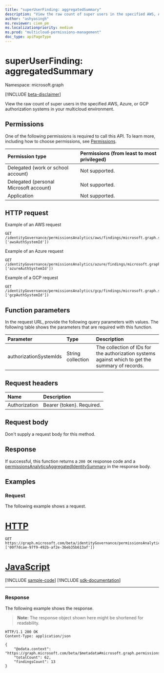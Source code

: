 ```yaml
---
title: "superUserFinding: aggregatedSummary"
description: "View the raw count of super users in the specified AWS, Azure, or GCP authorization systems."
author: "ashyasingh"
ms.reviewer: ciem_pm
ms.localizationpriority: medium
ms.prod: "multicloud-permissions-management"
doc_type: apiPageType
---
```


# superUserFinding: aggregatedSummary
Namespace: microsoft.graph

[!INCLUDE [beta-disclaimer](../../includes/beta-disclaimer.md)]

View the raw count of super users in the specified AWS, Azure, or GCP authorization systems in your multicloud environment.

## Permissions
One of the following permissions is required to call this API. To learn more, including how to choose permissions, see [Permissions](/graph/permissions-reference).
 
|Permission type|Permissions (from least to most privileged)|
|:---|:---|
|Delegated (work or school account)|Not supported.|
|Delegated (personal Microsoft account)|Not supported.|
|Application|Not supported.|

## HTTP request

Example of an AWS request
<!-- {
  "blockType": "ignored"
}
-->
``` http
GET /identityGovernance/permissionsAnalytics/aws/findings/microsoft.graph.superUserFinding/aggregatedSummary(authorizationSystemIds=['awsAuthSystemId'])
```

Example of an Azure request
<!-- {
  "blockType": "ignored"
}
-->
``` http
GET /identityGovernance/permissionsAnalytics/azure/findings/microsoft.graph.superUserFinding/aggregatedSummary(authorizationSystemIds=['azureAuthSystemId'])
```

Example of a GCP request
<!-- {
  "blockType": "ignored"
}
-->
``` http
GET /identityGovernance/permissionsAnalytics/gcp/findings/microsoft.graph.superUserFinding/aggregatedSummary(authorizationSystemIds=['gcpAuthSystemId'])
```

## Function parameters
In the request URL, provide the following query parameters with values.
The following table shows the parameters that are required with this function.

|Parameter|Type|Description|
|:---|:---|:---|
|authorizationSystemIds|String collection|The collection of IDs for the authorization systems against which to get the summary of records.|


## Request headers
|Name|Description|
|:---|:---|
|Authorization|Bearer {token}. Required.|

## Request body
Don't supply a request body for this method.

## Response

If successful, this function returns a `200 OK` response code and a [permissionsAnalyticsAggregatedIdentitySummary](../resources/permissionsanalyticsaggregatedidentitysummary.md) in the response body.

## Examples

### Request
The following example shows a request.
# [HTTP](#tab/http)
<!-- {
  "blockType": "request",
  "name": "superuserfindingthis.aggregatedsummary"
}
-->
``` http
GET https://graph.microsoft.com/beta/identityGovernance/permissionsAnalytics/azure/findings/microsoft.graph.superUserFinding/aggregatedSummary(authorizationSystemIds=['00f7dcae-97f9-492b-af2e-36eb35b613af'])
```

# [JavaScript](#tab/javascript)
[!INCLUDE [sample-code](../includes/snippets/javascript/superuserfindingthisaggregatedsummary-javascript-snippets.md)]
[!INCLUDE [sdk-documentation](../includes/snippets/snippets-sdk-documentation-link.md)]

---

### Response
The following example shows the response.
>**Note:** The response object shown here might be shortened for readability.
<!-- {
  "blockType": "response",
  "truncated": true,
  "@odata.type": "microsoft.graph.permissionsAnalyticsAggregatedIdentitySummary"
}
-->
``` http
HTTP/1.1 200 OK
Content-Type: application/json

{
    "@odata.context": "https://graph.microsoft.com/beta/$metadata#microsoft.graph.permissionsAnalyticsAggregatedIdentitySummary",
    "totalCount": 62,
    "findingsCount": 13
}
```
